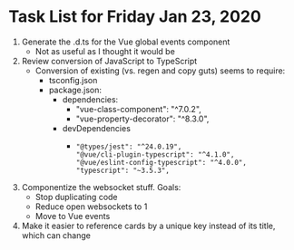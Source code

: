 # Task List for Friday Jan 23, 2020

1. Generate the .d.ts for the Vue global events component
    * Not as useful as I thought it would be
1. Review conversion of JavaScript to TypeScript
    * Conversion of existing (vs. regen and copy guts) seems to require:
        * tsconfig.json
        * package.json:
            * dependencies:
                * "vue-class-component": "^7.0.2",
                * "vue-property-decorator": "^8.3.0",
            * devDependencies
                *     "@types/jest": "^24.0.19",
                      "@vue/cli-plugin-typescript": "^4.1.0",
                      "@vue/eslint-config-typescript": "^4.0.0",
                      "typescript": "~3.5.3",

1. Componentize the websocket stuff. Goals:
    * Stop duplicating code
    * Reduce open websockets to 1
    * Move to Vue events
1. Make it easier to reference cards by a unique key instead
   of its title, which can change

